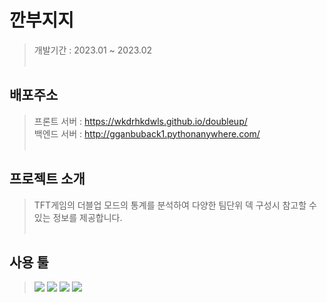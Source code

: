 # 깐부지지
>개발기간 : 2023.01 ~ 2023.02 <br><br>
## 배포주소
>프론트 서버 : https://wkdrhkdwls.github.io/doubleup/ <br>
>백엔드 서버 : http://gganbuback1.pythonanywhere.com/<br><br>
## 프로젝트 소개
> TFT게임의 더블업 모드의 통계를 분석하여 다양한 팀단위 덱 구성시 참고할 수 있는 정보를 제공합니다.<br><br>
## 사용 툴
><img src="https://img.shields.io/badge/html5-E34F26?style=for-the-badge&logo=html5&logoColor=white">
><img src="https://img.shields.io/badge/python-3776AB?style=for-the-badge&logo=python&logoColor=white">
><img src="https://img.shields.io/badge/django-092E20?style=for-the-badge&logo=django&logoColor=white">
><img src="https://img.shields.io/badge/notion-000000?style=for-the-badge&logo=notion&logoColor=white">
